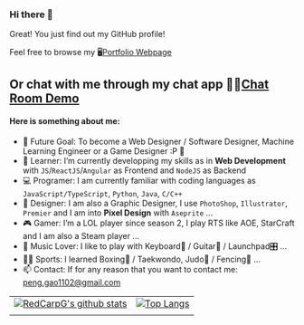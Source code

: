 ### Hi there 👋

Great! You just find out my GitHub profile!

Feel free to browse my 🖥[Portfolio Webpage](https://redcarpg.github.io/)

Or chat with me through my chat app 💁‍♂️[Chat Room Demo](https://website-chat-demo.vercel.app/global)
--------------------------------------------------------------

#### Here is something about me:

- 🔮 Future Goal: To become a Web Designer / Software Designer, Machine Learning Engineer or a Game Designer :P 🎯
- 🌱 Learner: I’m currently developping my skills as in **Web Development** with `JS`/`ReactJS`/`Angular` as Frontend and `NodeJS` as Backend
- 💻 Programer: I am currently familiar with coding languages as `JavaScript/TypeScript`, `Python`, `Java`, `C/C++`
- 🎨 Designer: I am also a Graphic Designer, I use `PhotoShop`, `Illustrator`, `Premier` and I am into **Pixel Design** with `Aseprite` ...
- 🎮 Gamer: I’m a LOL player since season 2, I play RTS like AOE, StarCraft and I am also a Steam player ...
- 🎵 Music Lover: I like to play with Keyboard🎹 / Guitar🎸 / Launchpad🎛 ...
- 🏃‍♂️ Sports: I learned Boxing🥊 / Taekwondo, Judo🥋 / Fencing🤺 ...
- 📫 Contact: If for any reason that you want to contact me: peng.gao1102@gmail.com

|       |       |
| ----- | ----- |
| [![RedCarpG's github stats](https://github-readme-stats.vercel.app/api?username=REDCARPG&theme=gruvbox)](https://github.com/REDCARPG/github-readme-stats) | [![Top Langs](https://github-readme-stats.vercel.app/api/top-langs/?username=REDCARPG&layout=compact&theme=gruvbox)](https://github.com/REDCARPG/github-readme-stats) |
|       |       |
